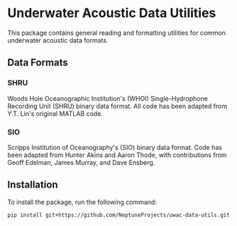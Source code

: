 # Underwater Acoustic Data Utilities

This package contains general reading and formatting utilities for common underwater acoustic data formats.

## Data Formats

### SHRU

Woods Hole Oceanographic Institution's (WHOI) Single-Hydrophone Recording Unit (SHRU) binary data format. All code has been adapted from Y.T. Lin's original MATLAB code.

### SIO

Scripps Institution of Oceanography's (SIO) binary data format. Code has been adapted from Hunter Akins and Aaron Thode, with contributions from Geoff Edelman, James Murray, and Dave Ensberg.


## Installation

To install the package, run the following command:

```bash
pip install git+https://github.com/NeptuneProjects/uwac-data-utils.git
```
